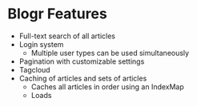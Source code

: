 # Blogr Features

- Full-text search of all articles
- Login system
  - Multiple user types can be used simultaneously
- Pagination with customizable settings
- Tagcloud
- Caching of articles and sets of articles
  - Caches all articles in order using an IndexMap
  - Loads 

